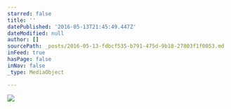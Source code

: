 ```yaml
---
starred: false
title: ''
datePublished: '2016-05-13T21:45:49.447Z'
dateModified: null
author: []
sourcePath: _posts/2016-05-13-fdbcf535-b791-475d-9b18-27803f1f0053.md
inFeed: true
hasPage: false
inNav: false
_type: MediaObject

---
```

![](https://the-grid-user-content.s3-us-west-2.amazonaws.com/ed73db4c-491e-4f4d-8bbd-38768a807258.jpg)